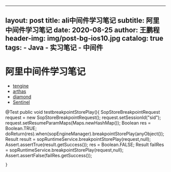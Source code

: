 
---
layout:     post
title:      ali中间件学习笔记
subtitle:   阿里中间件学习笔记
date:       2020-08-25
author:     王鹏程
header-img: img/post-bg-ios10.jpg
catalog: true
tags:
    - Java
    - 实习笔记
    - 中间件
---

# 阿里中间件学习笔记

- [tengine](https://github.com/alibaba/tengine)
- [arthas](https://github.com/alibaba/arthas)
- [diamond](https://github.com/takeseem/diamond)
- [Sentinel](https://github.com/alibaba/Sentinel)


@Test
    public void testbreakpointStorePlay(){
        SopStoreBreakpointRequest request = new SopStoreBreakpointRequest();
        request.setSessionId("sid");
        request.setResumeParamMaps(Maps.newHashMap());
        Boolean res = Boolean.TRUE;
        doReturn(res).when(sopEngineManager).breakpointStorePlay(anyObject());
        Result<Void> result = sopRuntimeService.breakpointStorePlay(request,null);
        Assert.assertTrue(result.getSuccess());
        res = Boolean.FALSE;
        Result<Void> failRes = sopRuntimeService.breakpointStorePlay(request,null);
        Assert.assertFalse(failRes.getSuccess());

    }